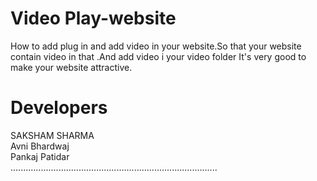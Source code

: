 # Video Play-website
How to add plug in and add video in your website.So that your website contain video in that .And add video i your video folder
It's very good to make your website attractive.
# Developers 
SAKSHAM SHARMA <br>
Avni Bhardwaj <br>
Pankaj Patidar <br>
..................................................................................
